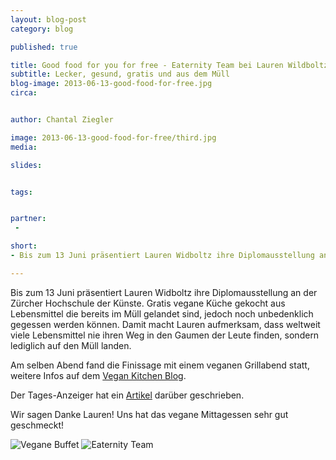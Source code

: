 ```yaml
---
layout: blog-post
category: blog

published: true

title: Good food for you for free - Eaternity Team bei Lauren Wildboltz
subtitle: Lecker, gesund, gratis und aus dem Müll
blog-image: 2013-06-13-good-food-for-free.jpg
circa: 


author: Chantal Ziegler

image: 2013-06-13-good-food-for-free/third.jpg
media: 

slides:


tags:


partner:
 - 

short: 
- Bis zum 13 Juni präsentiert Lauren Widboltz ihre Diplomausstellung an der Zürcher Hochschule der Künste.

---
```




Bis zum  13 Juni präsentiert Lauren Widboltz ihre Diplomausstellung an der Zürcher Hochschule der Künste. Gratis vegane Küche gekocht aus Lebensmittel die bereits im Müll gelandet sind, jedoch noch unbedenklich gegessen werden können. Damit macht Lauren aufmerksam, dass weltweit viele Lebensmittel nie ihren Weg in den Gaumen der Leute finden, sondern lediglich auf den Müll landen. 

Am selben Abend fand die Finissage mit einem veganen Grillabend statt, weitere Infos auf dem [Vegan Kitchen Blog][2].

Der Tages-Anzeiger hat ein [Artikel][1] darüber geschrieben.

Wir sagen Danke Lauren! Uns hat das vegane Mittagessen sehr gut geschmeckt!

![Vegane Buffet](/assets/images/blog/2013-06-13-good-food-for-free/first.jpg "Vegane Buffet")
![Eaternity Team](/assets/images/blog/2013-06-13-good-food-for-free/second.jpg "Eaternity Team")


[1]:http://blog.vegankitchen.ch/wp-content/uploads/tages_anzeiger_belleve_30.5.2013.jpg
[2]:http://blog.vegankitchen.ch/?p=1252#comment-677



